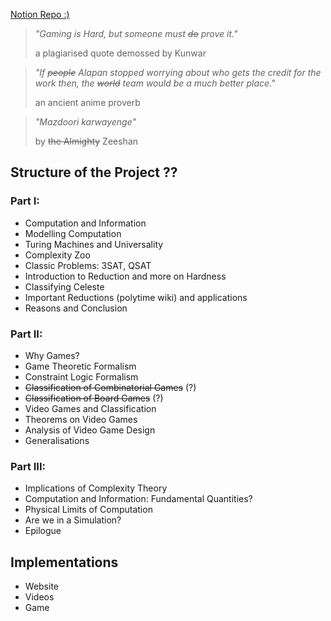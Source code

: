 [Notion Repo :)](https://www.notion.so/Algorithms-Project-e4abd7585a864f2b8bbffb71909e5c5e)

> *"Gaming is Hard, but someone must ~~do~~ prove it."*
>
> a plagiarised quote demossed by Kunwar

> *"If ~~people~~ Alapan stopped worrying about who gets the credit for the work then, the ~~world~~ team would be a much better place."*
>
> an ancient anime proverb

> *"Mazdoori karwayenge"*
> 
> by  ~~the Almighty~~ Zeeshan

## Structure of the Project ??

### Part I: 

- Computation and Information
- Modelling Computation
- Turing Machines and Universality
- Complexity Zoo
- Classic Problems: 3SAT, QSAT
- Introduction to Reduction and more on Hardness
- Classifying Celeste
- Important Reductions (polytime wiki) and applications
- Reasons and Conclusion

### Part II: 

- Why Games?
- Game Theoretic Formalism
- Constraint Logic Formalism
- ~~Classification of Combinatorial Games~~ (?)
- ~~Classification of Board Games~~ (?)
- Video Games and Classification
- Theorems on Video Games
- Analysis of Video Game Design
- Generalisations

### Part III: 

- Implications of Complexity Theory
- Computation and Information: Fundamental Quantities?
- Physical Limits of Computation
- Are we in a Simulation?
- Epilogue

## Implementations

- Website
- Videos
- Game

